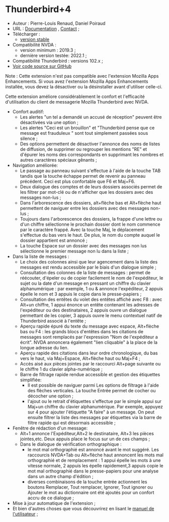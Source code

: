 # Thunderbird+4 #

* Auteur : Pierre-Louis Renaud, Daniel Poiraud
* URL : [Documentation](http://www.rptools.org/Outils-DV/NVDA-ThunderbirdPlus.html) , [Contact](http://www.rptools.org/Outils-DV/contact.html) ;
* Télécharger :
	* [version stable][1]
* Compatibilité NVDA :
	* version minimum : 2019.3 ; 
	* dernière version  testée: 2022.1 ;
* Compatibilité  Thunderbird  : versions 102.x ;
* [Voir code source sur GitHub][3]

Note : Cette extension n'est pas compatible avec l'extension Mozilla Apps Enhancements. Si vous avez l'extension Mozilla Apps Enhancements installée, vous devez la désactiver ou la désinstaller avant d'utiliser celle-ci.

Cette extension améliore considérablement le confort et l'efficacité d'utilisation du client de messagerie Mozilla Thunderbird avec NVDA.

* Confort auditif:
	* Les alertes  "un tel a demandé un accusé de réception" peuvent être désactivées via une option ;
	* Les alertes "Ceci est un brouillon" et "Thunderbird pense que ce message est frauduleux " sont tout simplement passées sous silence ; 
	* Des options permettent de désactiver l'annonce des noms de listes de diffusion, de supprimer ou regrouper les mentions "RE" et d'épurer les noms des correspondants en supprimant les nombres et autres caractères spéciaux gênants ;  
* Navigation améliorée:
	* Le passage au panneau suivant s'effectue à l'aide de la touche TAB tandis que la touche échappe permet de revenir au panneau précédent. Ceci est plus confortable que F6 et Maj+F6. 
	* Deux  dialogue des comptes et de leurs dossiers associés permet de les filtrer    par mot-clé ou de n'afficher que les dossiers avec des messages non-lus ;
	* Dans l'arborescence des dossiers, alt+flèche bas et Alt+flèche haut  permettent de naviguer entre les dossiers avec des messages non-lus ;
	* Toujours dans l'arborescence  des dossiers, la frappe d'une lettre ou d'un chiffre sélectionne le prochain dossier dont le nom commence par le caractère frappé. Avec la touche Maj, le déplacement s'effectue du bas vers le haut. De plus, le nom du compte auquel le dossier appartient est annoncé ;
	* La touche Espace sur un dossier avec des messages non lus sélectionne le premier message non lu dans la liste ;
* Dans la liste de messages :
	* Le choix des colonnes ainsi que leur agencement dans la liste des messages est  rendu accessible par le biais d'un dialogue simple ;
	* Consultation des colonnes de la liste de messages : permet  de réécouter, d'épeler ou de copier facilement le nom de l'expéditeur, le sujet ou la date d'un message en pressant un chiffre du clavier alphanumérique : par exemple, 1 ou &  annonce l'expéditeur, 2 appuis épelle le nom et 3 appuis le copie dans le presse-papiers ;
	* Consultation des entêtes du volet des entêtes affiché avec F8 : avec Alt+un chiffre, 1 appui énonce un entête contenant les adresses    de l'expéditeur ou des destinataires, 2 appuis ouvre un dialogue permettant de les copier, 3 appuis ouvre le menu contextuel natif de Thunderbird associé à l'entête ;
	* Aperçu rapide  épuré du texte du message  avec espace, Alt+flèche bas ou F4 : les grands blocs d'entêtes dans les citations de messages sont remplacés par l'expression "Nom de l'expéditeur a écrit". NVDA annoncera également "lien cliquable" à la place de la longue adresse du lien.
	* Aperçu rapide  des citations dans leur ordre chronologique, du bas vers le haut, via Maj+Espace, Alt+flèche haut ou Maj+F4 ;
	* Accès aisé aux pièces jointes par le raccourci Alt+page suivante ou le chiffre 1 du clavier alpha-numérique ; 
	* Barre de filtrage rapide rendue accessible et gestion des étiquettes simplifiée:
		* Il est possible de naviguer parmi   Les options de filtrage à l'aide des flèches verticales. La touche Entrée permet de cocher ou décocher une option ;
		* l'ajout ou le retrait d'étiquettes s'effectue par le simple appui sur Maj+un chiffre du clavier alphanumérique. Par exemple, appuyez sur 4 pour ajouter l'étiquette "A faire" à un message. On peut ensuite filtrer la liste des messages par étiquettes via la barre de filtre rapide qui est désormais accessible ;
* Fenêtre de rédaction d'un message:
	* Alt+1 annonce l'Expéditeur,Alt+2 le destinataire, Alt+3 les pièces jointes,etc. Deux appuis place le focus sur un de ces champs ;
	* Dans le dialogue de vérification orthographique : 
		*	 le  mot mal orthographié  est annoncé avant le mot suggéré. Les raccourcis NVDA+Tab ou Alt+flèche haut annoncent les mots mal orthographié et de remplacement : 1 appui épelle les mots à une vitesse normale, 2 appuis les épelle rapidement,3 appuis copie le mot mal orthographié dans le presse-papiers pour une analyse dans un autre champ d'édition ; 
		*	 diverses combinaisons de la touche entrée actionnent les boutons Remplacer, Tout remplacer, Ignorer, Tout ignorer ou Ajouter le mot au dictionnaire ont été ajoutés pour un confort accru  de ce dialogue ; 
* Mise à jour automatique de l'extension ;
* Et bien d'autres choses que vous découvrirez en lisant le [manuel de l'utilisateur][2] ;


[1]: https://github.com/RPTools-org/ThunderbirdPlus/releases/download/v4.3.3/Thunderbird+4-v4.3.3-TB102.nvda-addon

[2]: http://www.rptools.org/Outils-DV/NVDA-ThunderbirdPlus.html

[3]: https://github.com/RPTools-org/ThunderbirdPlus/